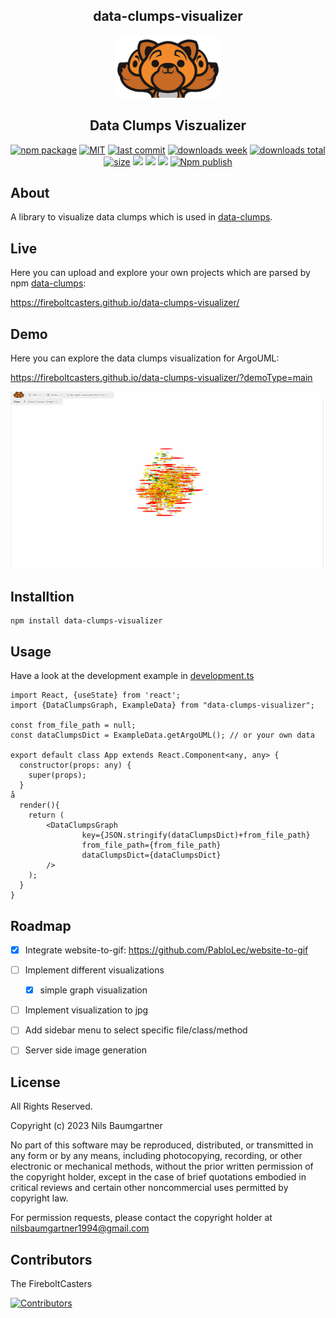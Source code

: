 <h2 align="center">
    data-clumps-visualizer
</h2>

<p align="center">
    <img src="https://github.com/FireboltCasters/data-clumps-visualizer/raw/master/public/logo.png" alt="backup" style="height:100px;"/>
</p>

<h2 align="center">
Data Clumps Viszualizer
</h2>

<p align="center">
  <a href="https://badge.fury.io/js/data-clumps-visualizer.svg"><img src="https://badge.fury.io/js/data-clumps-visualizer.svg" alt="npm package" /></a>
  <a href="https://img.shields.io/github/license/FireboltCasters/data-clumps-visualizer"><img src="https://img.shields.io/github/license/FireboltCasters/data-clumps-visualizer" alt="MIT" /></a>
  <a href="https://img.shields.io/github/last-commit/FireboltCasters/data-clumps-visualizer?logo=git"><img src="https://img.shields.io/github/last-commit/FireboltCasters/data-clumps-visualizer?logo=git" alt="last commit" /></a>
  <a href="https://www.npmjs.com/package/data-clumps-visualizer"><img src="https://img.shields.io/npm/dm/data-clumps-visualizer.svg" alt="downloads week" /></a>
  <a href="https://www.npmjs.com/package/data-clumps-visualizer"><img src="https://img.shields.io/npm/dt/data-clumps-visualizer.svg" alt="downloads total" /></a>
  <a href="https://github.com/FireboltCasters/data-clumps-visualizer"><img src="https://shields.io/github/languages/code-size/FireboltCasters/data-clumps-visualizer" alt="size" /></a>
  <a href="https://github.com/google/gts" alt="Google TypeScript Style"><img src="https://img.shields.io/badge/code%20style-google-blueviolet.svg"/></a>
  <a href="https://shields.io/" alt="Google TypeScript Style"><img src="https://img.shields.io/badge/uses-TypeScript-blue.svg"/></a>
  <a href="https://github.com/marketplace/actions/lint-action"><img src="https://img.shields.io/badge/uses-Lint%20Action-blue.svg"/></a>
  <a href="https://github.com/FireboltCasters/data-clumps-visualizer/actions/workflows/npmPublish.yml"><img src="https://github.com/FireboltCasters/data-clumps-visualizer/actions/workflows/npmPublish.yml/badge.svg" alt="Npm publish" /></a>
</p>

## About

A library to visualize data clumps which is used in [data-clumps](https://fireboltcasters.github.io/data-clumps/).

## Live
Here you can upload and explore your own projects which are parsed by npm [data-clumps](https://fireboltcasters.github.io/data-clumps/):

https://fireboltcasters.github.io/data-clumps-visualizer/

## Demo

Here you can explore the data clumps visualization for ArgoUML:

https://fireboltcasters.github.io/data-clumps-visualizer/?demoType=main

<a href="https://fireboltcasters.github.io/data-clumps-visualizer/?demoType=main">
  <img src="https://github.com/FireboltCasters/data-clumps-visualizer/raw/master/docs/demo.gif" alt="backup" style="witdth:100px;"/>
</a>
    

## Installtion

```
npm install data-clumps-visualizer
```

## Usage

Have a look at the development example in [development.ts](https://github.com/FireboltCasters/data-clumps-visualizer/blob/master/src/api/src/ignoreCoverage/development.ts)

```tsx
import React, {useState} from 'react';
import {DataClumpsGraph, ExampleData} from "data-clumps-visualizer";

const from_file_path = null;
const dataClumpsDict = ExampleData.getArgoUML(); // or your own data

export default class App extends React.Component<any, any> {
  constructor(props: any) {
    super(props);
  }
å
  render(){
    return (
        <DataClumpsGraph 
                key={JSON.stringify(dataClumpsDict)+from_file_path} 
                from_file_path={from_file_path} 
                dataClumpsDict={dataClumpsDict} 
        />
    );
  }
}

```

## Roadmap

- [x] Integrate website-to-gif: https://github.com/PabloLec/website-to-gif
- [ ] Implement different visualizations
  - [x] simple graph visualization
- [ ] Implement visualization to jpg
- [ ] Add sidebar menu to select specific file/class/method
- [ ] Server side image generation


## License

All Rights Reserved.

Copyright (c) 2023 Nils Baumgartner

No part of this software may be reproduced, distributed, or transmitted in any form or by any means, including photocopying, recording, or other electronic or mechanical methods, without the prior written permission of the copyright holder, except in the case of brief quotations embodied in critical reviews and certain other noncommercial uses permitted by copyright law.

For permission requests, please contact the copyright holder at nilsbaumgartner1994@gmail.com



## Contributors

The FireboltCasters

<a href="https://github.com/FireboltCasters/data-clumps-visualizer"><img src="https://contrib.rocks/image?repo=FireboltCasters/data-clumps-visualizer" alt="Contributors" /></a>
